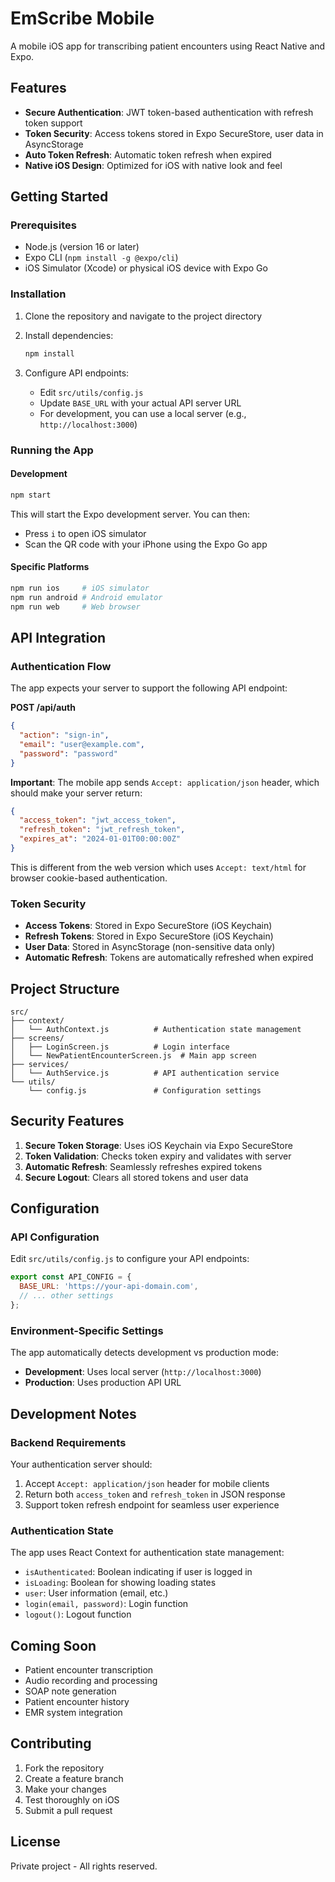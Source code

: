 # EmScribe Mobile

A mobile iOS app for transcribing patient encounters using React Native and Expo.

## Features

- **Secure Authentication**: JWT token-based authentication with refresh token support
- **Token Security**: Access tokens stored in Expo SecureStore, user data in AsyncStorage
- **Auto Token Refresh**: Automatic token refresh when expired
- **Native iOS Design**: Optimized for iOS with native look and feel

## Getting Started

### Prerequisites

- Node.js (version 16 or later)
- Expo CLI (`npm install -g @expo/cli`)
- iOS Simulator (Xcode) or physical iOS device with Expo Go

### Installation

1. Clone the repository and navigate to the project directory
2. Install dependencies:
   ```bash
   npm install
   ```

3. Configure API endpoints:
   - Edit `src/utils/config.js`
   - Update `BASE_URL` with your actual API server URL
   - For development, you can use a local server (e.g., `http://localhost:3000`)

### Running the App

#### Development
```bash
npm start
```

This will start the Expo development server. You can then:
- Press `i` to open iOS simulator
- Scan the QR code with your iPhone using the Expo Go app

#### Specific Platforms
```bash
npm run ios     # iOS simulator
npm run android # Android emulator
npm run web     # Web browser
```

## API Integration

### Authentication Flow

The app expects your server to support the following API endpoint:

**POST /api/auth**
```json
{
  "action": "sign-in",
  "email": "user@example.com",
  "password": "password"
}
```

**Important**: The mobile app sends `Accept: application/json` header, which should make your server return:

```json
{
  "access_token": "jwt_access_token",
  "refresh_token": "jwt_refresh_token",
  "expires_at": "2024-01-01T00:00:00Z"
}
```

This is different from the web version which uses `Accept: text/html` for browser cookie-based authentication.

### Token Security

- **Access Tokens**: Stored in Expo SecureStore (iOS Keychain)
- **Refresh Tokens**: Stored in Expo SecureStore (iOS Keychain)
- **User Data**: Stored in AsyncStorage (non-sensitive data only)
- **Automatic Refresh**: Tokens are automatically refreshed when expired

## Project Structure

```
src/
├── context/
│   └── AuthContext.js          # Authentication state management
├── screens/
│   ├── LoginScreen.js          # Login interface
│   └── NewPatientEncounterScreen.js  # Main app screen
├── services/
│   └── AuthService.js          # API authentication service
└── utils/
    └── config.js               # Configuration settings
```

## Security Features

1. **Secure Token Storage**: Uses iOS Keychain via Expo SecureStore
2. **Token Validation**: Checks token expiry and validates with server
3. **Automatic Refresh**: Seamlessly refreshes expired tokens
4. **Secure Logout**: Clears all stored tokens and user data

## Configuration

### API Configuration

Edit `src/utils/config.js` to configure your API endpoints:

```javascript
export const API_CONFIG = {
  BASE_URL: 'https://your-api-domain.com',
  // ... other settings
};
```

### Environment-Specific Settings

The app automatically detects development vs production mode:
- **Development**: Uses local server (`http://localhost:3000`)
- **Production**: Uses production API URL

## Development Notes

### Backend Requirements

Your authentication server should:
1. Accept `Accept: application/json` header for mobile clients
2. Return both `access_token` and `refresh_token` in JSON response
3. Support token refresh endpoint for seamless user experience

### Authentication State

The app uses React Context for authentication state management:
- `isAuthenticated`: Boolean indicating if user is logged in
- `isLoading`: Boolean for showing loading states
- `user`: User information (email, etc.)
- `login(email, password)`: Login function
- `logout()`: Logout function

## Coming Soon

- Patient encounter transcription
- Audio recording and processing
- SOAP note generation
- Patient encounter history
- EMR system integration

## Contributing

1. Fork the repository
2. Create a feature branch
3. Make your changes
4. Test thoroughly on iOS
5. Submit a pull request

## License

Private project - All rights reserved.
